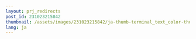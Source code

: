 ```yaml
---
layout: prj_redirects
post_id: 231023215842
thumbnail: /assets/images/231023215842/ja-thumb-terminal_text_color-thumb.png
lang: ja
---
```

